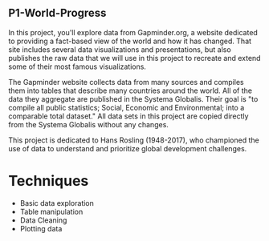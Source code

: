 ## P1-World-Progress
In this project, you'll explore data from Gapminder.org, a website dedicated to providing a fact-based view of the world and how it has changed. That site includes several data visualizations and presentations, but also publishes the raw data that we will use in this project to recreate and extend some of their most famous visualizations.

The Gapminder website collects data from many sources and compiles them into tables that describe many countries around the world. All of the data they aggregate are published in the Systema Globalis. Their goal is "to compile all public statistics; Social, Economic and Environmental; into a comparable total dataset." All data sets in this project are copied directly from the Systema Globalis without any changes.

This project is dedicated to Hans Rosling (1948-2017), who championed the use of data to understand and prioritize global development challenges.

# Techniques

- Basic data exploration
- Table manipulation
- Data Cleaning
- Plotting data 
